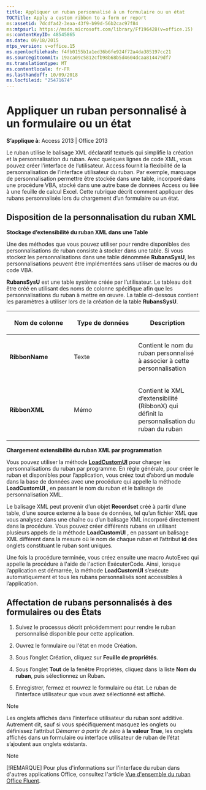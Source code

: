 ```yaml
---
title: Appliquer un ruban personnalisé à un formulaire ou un état
TOCTitle: Apply a custom ribbon to a form or report
ms:assetid: 7dcdfa42-3eaa-43f9-b99d-56b2cac97f84
ms:mtpsurl: https://msdn.microsoft.com/library/Ff196428(v=office.15)
ms:contentKeyID: 48545865
ms.date: 09/18/2015
mtps_version: v=office.15
ms.openlocfilehash: f4fb0155b1a1ed36b6fe924f72a4da385197cc21
ms.sourcegitcommit: 19aca09c5812cfb98b68b5d4604dcaa814479df7
ms.translationtype: MT
ms.contentlocale: fr-FR
ms.lasthandoff: 10/09/2018
ms.locfileid: "25471674"
---
```

# <a name="apply-a-custom-ribbon-to-a-form-or-report"></a>Appliquer un ruban personnalisé à un formulaire ou un état


**S’applique à**: Access 2013 | Office 2013

Le ruban utilise le balisage XML déclaratif textuels qui simplifie la création et la personnalisation du ruban. Avec quelques lignes de code XML, vous pouvez créer l’interface de l’utilisateur. Access fournit la flexibilité de la personnalisation de l’interface utilisateur du ruban. Par exemple, marquage de personnalisation permettre être stockée dans une table, incorporé dans une procédure VBA, stocké dans une autre base de données Access ou liée à une feuille de calcul Excel. Cette rubrique décrit comment appliquer des rubans personnalisés lors du chargement d’un formulaire ou un état.

## <a name="making-the-ribbon-customization-xml-available"></a>Disposition de la personnalisation du ruban XML

**Stockage d’extensibilité du ruban XML dans une Table**

Une des méthodes que vous pouvez utiliser pour rendre disponibles des personnalisations de ruban consiste à stocker dans une table. Si vous stockez les personnalisations dans une table dénommée **RubansSysU**, les personnalisations peuvent être implémentées sans utiliser de macros ou du code VBA.

**RubansSysU** est une table système créée par l’utilisateur. Le tableau doit être créé en utilisant des noms de colonne spécifique afin que les personnalisations du ruban à mettre en œuvre. La table ci-dessous contient les paramètres à utiliser lors de la création de la table **RubansSysU**.

<table>
<colgroup>
<col style="width: 33%" />
<col style="width: 33%" />
<col style="width: 33%" />
</colgroup>
<thead>
<tr class="header">
<th><p>Nom de colonne</p></th>
<th><p>Type de données</p></th>
<th><p>Description</p></th>
</tr>
</thead>
<tbody>
<tr class="odd">
<td><p><strong>RibbonName</strong></p></td>
<td><p>Texte</p></td>
<td><p>Contient le nom du ruban personnalisé à associer à cette personnalisation</p></td>
</tr>
<tr class="even">
<td><p><strong>RibbonXML</strong></p></td>
<td><p>Mémo</p></td>
<td><p>Contient le XML d’extensibilité (RibbonX) qui définit la personnalisation du ruban du ruban</p></td>
</tr>
</tbody>
</table>


**Chargement extensibilité du ruban XML par programmation**

Vous pouvez utiliser la méthode **[LoadCustomUI](https://msdn.microsoft.com/library/ff194416\(v=office.15\))** pour charger les personnalisations du ruban par programme. En règle générale, pour créer le ruban et disponibles pour l’application, vous créez tout d’abord un module dans la base de données avec une procédure qui appelle la méthode **LoadCustomUI** , en passant le nom du ruban et le balisage de personnalisation XML.

Le balisage XML peut provenir d’un objet **Recordset** créé à partir d’une table, d’une source externe à la base de données, tel qu’un fichier XML que vous analysez dans une chaîne ou d’un balisage XML incorporé directement dans la procédure. Vous pouvez créer différents rubans en utilisant plusieurs appels de la méthode **LoadCustomUI** , en passant un balisage XML différent dans la mesure où le nom de chaque ruban et l’attribut **id** des onglets constituant le ruban sont uniques.

Une fois la procédure terminée, vous créez ensuite une macro AutoExec qui appelle la procédure à l'aide de l'action ExécuterCode. Ainsi, lorsque l’application est démarrée, la méthode **LoadCustomUI** s’exécute automatiquement et tous les rubans personnalisés sont accessibles à l’application.

## <a name="assigning-custom-ribbons-to-forms-or-reports"></a>Affectation de rubans personnalisés à des formulaires ou des États

1.  Suivez le processus décrit précédemment pour rendre le ruban personnalisé disponible pour cette application.

2.  Ouvrez le formulaire ou l'état en mode Création.

3.  Sous l’onglet Création, cliquez sur **Feuille de propriétés**.

4.  Sous l’onglet **Tout** de la fenêtre Propriétés, cliquez dans la liste **Nom du ruban**, puis sélectionnez un Ruban.

5.  Enregistrer, fermez et rouvrez le formulaire ou état. Le ruban de l’interface utilisateur que vous avez sélectionné est affiché.


> [!NOTE]
> Les onglets affichés dans l’interface utilisateur du ruban sont additive. Autrement dit, sauf si vous spécifiquement masquez les onglets ou définissez l’attribut *Démarrer à partir de zéro* à **la valeur True**, les onglets affichés dans un formulaire ou interface utilisateur de ruban de l’état s’ajoutent aux onglets existants.

> [!NOTE]
> [!REMARQUE] Pour plus d'informations sur l'interface du ruban dans d'autres applications Office, consultez l'article [Vue d'ensemble du ruban Office Fluent](https://docs.microsoft.com/office/vba/Library-Reference/Concepts/overview-of-the-office-fluent-ribbon).



